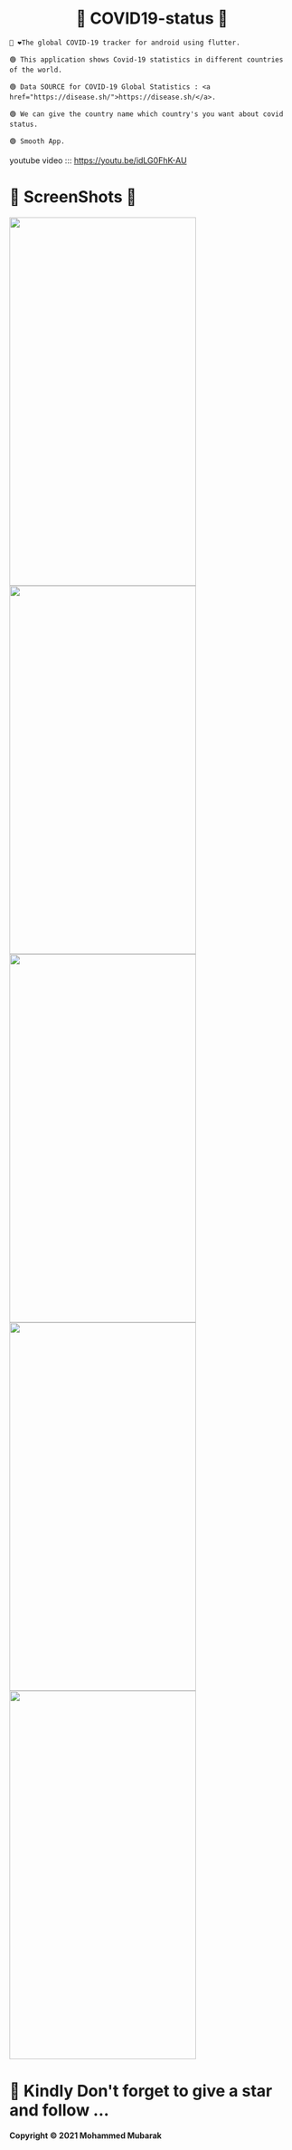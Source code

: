 <h1 align="center">🦾 COVID19-status 👀</h1>  

```
👋 ❤️The global COVID-19 tracker for android using flutter. 

🟢 This application shows Covid-19 statistics in different countries of the world.  

🟢 Data SOURCE for COVID-19 Global Statistics : <a href="https://disease.sh/">https://disease.sh/</a>.

🟢 We can give the country name which country's you want about covid status.

🟢 Smooth App.

```

youtube video ::: https://youtu.be/idLG0FhK-AU


##

# 🤳 ScreenShots 👀 



<img src="https://user-images.githubusercontent.com/44917891/108223211-96c11480-715f-11eb-8832-fc9981d2bbbf.jpg" width="330" height="650"> <img src="https://user-images.githubusercontent.com/44917891/108223217-988ad800-715f-11eb-90f0-b004dcb5cc80.jpg" width="330" height="650"> 
<img src="https://user-images.githubusercontent.com/44917891/108223221-99bc0500-715f-11eb-99e7-e5627be07024.jpg" width="330" height="650"> <img src="https://user-images.githubusercontent.com/44917891/108223226-9aed3200-715f-11eb-83c0-daf0105850ed.jpg" width="330" height="650"> 
<img src="https://user-images.githubusercontent.com/44917891/108299244-14b70700-71c4-11eb-9b57-2a80cd6bd02a.jpg" width="330" height="650"> 


##
 # 🔴 Kindly Don't forget to give a star and follow ...

<b>Copyright © 2021 Mohammed Mubarak</b>
